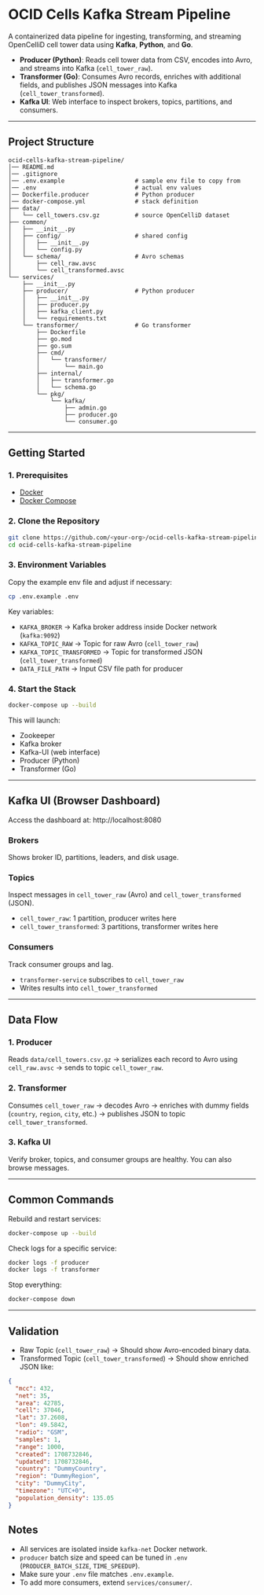 # OCID Cells Kafka Stream Pipeline

A containerized data pipeline for ingesting, transforming, and streaming OpenCelliD cell tower data using **Kafka**, **Python**, and **Go**.

- **Producer (Python)**: Reads cell tower data from CSV, encodes into Avro, and streams into Kafka (`cell_tower_raw`).
- **Transformer (Go)**: Consumes Avro records, enriches with additional fields, and publishes JSON messages into Kafka (`cell_tower_transformed`).
- **Kafka UI**: Web interface to inspect brokers, topics, partitions, and consumers.

---

## Project Structure

```
ocid-cells-kafka-stream-pipeline/
│── README.md
│── .gitignore
│── .env.example                    # sample env file to copy from
│── .env                            # actual env values
│── Dockerfile.producer             # Python producer
│── docker-compose.yml              # stack definition
├── data/
│   └── cell_towers.csv.gz          # source OpenCelliD dataset
├── common/
│   ├── __init__.py
│   ├── config/                     # shared config
│   │   ├── __init__.py
│   │   └── config.py
│   └── schema/                     # Avro schemas
│       ├── cell_raw.avsc
│       └── cell_transformed.avsc
└── services/
    ├── __init__.py
    ├── producer/                   # Python producer
    │   ├── __init__.py
    │   ├── producer.py
    │   ├── kafka_client.py
    │   └── requirements.txt
    └── transformer/                # Go transformer
        ├── Dockerfile
        ├── go.mod
        ├── go.sum
        ├── cmd/
        │   └── transformer/
        │       └── main.go
        ├── internal/
        │   ├── transformer.go
        │   └── schema.go
        └── pkg/
            └── kafka/
                ├── admin.go
                ├── producer.go
                └── consumer.go

```

---

## Getting Started

### 1. Prerequisites

- [Docker](https://docs.docker.com/get-docker/)
- [Docker Compose](https://docs.docker.com/compose/)

### 2. Clone the Repository

```bash
git clone https://github.com/<your-org>/ocid-cells-kafka-stream-pipeline.git
cd ocid-cells-kafka-stream-pipeline
```

### 3. Environment Variables

Copy the example env file and adjust if necessary:

```bash
cp .env.example .env
```

Key variables:

- `KAFKA_BROKER` → Kafka broker address inside Docker network (`kafka:9092`)
- `KAFKA_TOPIC_RAW` → Topic for raw Avro (`cell_tower_raw`)
- `KAFKA_TOPIC_TRANSFORMED` → Topic for transformed JSON (`cell_tower_transformed`)
- `DATA_FILE_PATH` → Input CSV file path for producer

### 4. Start the Stack

```bash
docker-compose up --build
```

This will launch:

- Zookeeper
- Kafka broker
- Kafka-UI (web interface)
- Producer (Python)
- Transformer (Go)

---

## Kafka UI (Browser Dashboard)

Access the dashboard at:
http://localhost:8080

### Brokers

Shows broker ID, partitions, leaders, and disk usage.

### Topics

Inspect messages in `cell_tower_raw` (Avro) and `cell_tower_transformed` (JSON).

- `cell_tower_raw`: 1 partition, producer writes here
- `cell_tower_transformed`: 3 partitions, transformer writes here

### Consumers

Track consumer groups and lag.

- `transformer-service` subscribes to `cell_tower_raw`
- Writes results into `cell_tower_transformed`

---

## Data Flow

### 1. Producer

Reads `data/cell_towers.csv.gz` → serializes each record to Avro using `cell_raw.avsc` → sends to topic `cell_tower_raw`.

### 2. Transformer

Consumes `cell_tower_raw` → decodes Avro → enriches with dummy fields (`country`, `region`, `city`, etc.) → publishes JSON to topic `cell_tower_transformed`.

### 3. Kafka UI

Verify broker, topics, and consumer groups are healthy. You can also browse messages.

---

## Common Commands

Rebuild and restart services:

```bash
docker-compose up --build
```

Check logs for a specific service:

```bash
docker logs -f producer
docker logs -f transformer
```

Stop everything:

```bash
docker-compose down
```

---

## Validation

- Raw Topic (`cell_tower_raw`) → Should show Avro-encoded binary data.
- Transformed Topic (`cell_tower_transformed`) → Should show enriched JSON like:

```json
{
  "mcc": 432,
  "net": 35,
  "area": 42785,
  "cell": 37046,
  "lat": 37.2608,
  "lon": 49.5842,
  "radio": "GSM",
  "samples": 1,
  "range": 1000,
  "created": 1708732846,
  "updated": 1708732846,
  "country": "DummyCountry",
  "region": "DummyRegion",
  "city": "DummyCity",
  "timezone": "UTC+0",
  "population_density": 135.05
}
```

## Notes

- All services are isolated inside `kafka-net` Docker network.
- `producer` batch size and speed can be tuned in `.env` (`PRODUCER_BATCH_SIZE`, `TIME_SPEEDUP`).
- Make sure your `.env` file matches `.env.example`.
- To add more consumers, extend `services/consumer/`.
